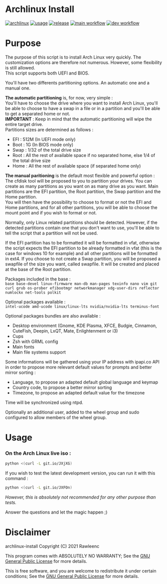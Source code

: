 # Archlinux Install

[![archlinux](https://img.shields.io/badge/-Arch%20Linux-grey?logo=archlinux)](https://archlinux.org)
[![usage](https://img.shields.io/badge/Usage-Installation%20script-1693d0)](https://wiki.archlinux.org/title/Installation_guide)
[![release](https://img.shields.io/github/tag/rawleenc/archlinux-install?label=Release)](https://github.com/rawleenc/archlinux-install/releases)
[![main workflow](https://github.com/rawleenc/archlinux-install/actions/workflows/main.yml/badge.svg?branch=main)](https://github.com/rawleenc/archlinux-install/actions)
[![dev workflow](https://github.com/rawleenc/archlinux-install/actions/workflows/main.yml/badge.svg?branch=dev)](https://github.com/rawleenc/archlinux-install/actions)


# Purpose

The purpose of this script is to install Arch Linux very quickly. The customization options are therefore not numerous. However, some flexibility is still allowed.  
This script supports both UEFI and BIOS.  

You'll have two differents partitioning options. An automatic one and a manual one.  

**The automatic partitioning** is, for now, very simple :  
You'll have to choose the drive where you want to install Arch Linux, you'll be able to choose to have a swap in a file or in a partition and you'll be able to get a separated home or not.  
**IMPORTANT** : Keep in mind that the automatic partitioning will wipe the entire target drive.  
Partitions sizes are determined as follows :
- EFI : 512M (In UEFI mode only)
- Boot : 1G (In BIOS mode only)
- Swap : 1/32 of the total drive size
- Root : All the rest of available space if no separated home, else 1/4 of the total drive size
- Home : All the rest of available space (if separated home only)

**The manual paritioning** is the default most flexible and powerful option :  
The cfdisk tool will be proposed to you to partition your drives. You can create as many partitions as you want on as many drive as you want. Main partitions are the EFI partition, the Root partition, the Swap partition and the Home partition.  
You will then have the possibility to choose to format or not the EFI and Home partitions, and for all other partitions, you will be able to choose the mount point and if you wish to format or not.  

Normally, only Linux related partitions should be detected. However, if the detected partitions contain one that you don't want to use, you'll be able to tell the script that a partition will not be used.

If the EFI partition has to be formatted it will be formatted in vfat, otherwise the script expects the EFI partition to be already formatted in vfat (this is the case for windows 10 for example) and all other partitions will be formatted in ext4. If you choose to not create a Swap partition, you will be proposed a swapfile of the size you want, called swapfile. It will be created and placed at the base of the Root partition.

Packages included in the base :  
`base base-devel linux-firmware man-db man-pages texinfo nano vim git curl grub os-prober efibootmgr networkmanager xdg-user-dirs reflector numlockx net-tools polkit`

Optional packages available :  
`intel-ucode amd-ucode linux/linux-lts nvidia/nvidia-lts terminus-font`

Optional packages bundles are also available :
- Desktop environment (Gnome, KDE Plasma, XFCE, Budgie, Cinnamon, CuteFish, Deepin, LxQT, Mate, Enlightenment or i3)
- Cups
- Zsh with GRML config
- Main fonts
- Main file systems support

Some informations will be gathered using your IP address with ipapi.co API in order to propose more relevant default values for prompts and better mirror sorting :  
- Language, to propose an adapted default global language and keymap
- Country code, to propose a better mirror sorting
- Timezone, to propose an adapted default value for the timezone

Time will be synchronized using ntpd.

Optionally an additional user, added to the wheel group and sudo configured to allow members of the wheel group.

# Usage

### On the Arch Linux live iso :
```bash
python <(curl -L git.io/JXjXG)
```

If you wish to test the latest development version, you can run it with this command :
```bash
python <(curl -L git.io/JXFOn)
```
*However, this is absolutely not recommended for any other purpose than tests.*

Answer the questions and let the magic happen ;)

# Disclaimer

archlinux-install  Copyright (C) 2021  Rawleenc  

This program comes with ABSOLUTELY NO WARRANTY; See the [GNU General Public License](LICENSE) for more details.  

This is free software, and you are welcome to redistribute it
under certain conditions; See the [GNU General Public License](LICENSE) for more details.  
